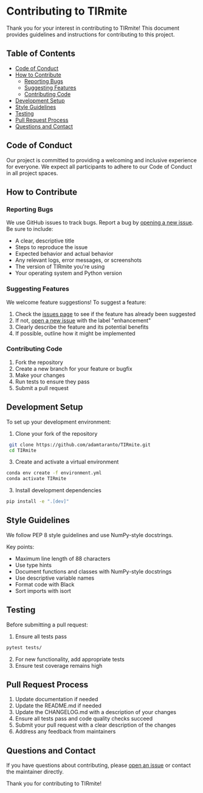# Contributing to TIRmite

Thank you for your interest in contributing to TIRmite! This document provides guidelines and instructions for contributing to this project.

## Table of Contents
- [Code of Conduct](#code-of-conduct)
- [How to Contribute](#how-to-contribute)
  - [Reporting Bugs](#reporting-bugs)
  - [Suggesting Features](#suggesting-features)
  - [Contributing Code](#contributing-code)
- [Development Setup](#development-setup)
- [Style Guidelines](#style-guidelines)
- [Testing](#testing)
- [Pull Request Process](#pull-request-process)
- [Questions and Contact](#questions-and-contact)

## Code of Conduct

Our project is committed to providing a welcoming and inclusive experience for everyone. We expect all participants to adhere to our Code of Conduct in all project spaces.

## How to Contribute

### Reporting Bugs

We use GitHub issues to track bugs. Report a bug by [opening a new issue](https://github.com/Adamtaranto/TIRmite/issues/new). Be sure to include:

- A clear, descriptive title
- Steps to reproduce the issue
- Expected behavior and actual behavior
- Any relevant logs, error messages, or screenshots
- The version of TIRmite you're using
- Your operating system and Python version

### Suggesting Features

We welcome feature suggestions! To suggest a feature:

1. Check the [issues page](https://github.com/Adamtaranto/TIRmite/issues) to see if the feature has already been suggested
2. If not, [open a new issue](https://github.com/Adamtaranto/TIRmite/issues/new) with the label "enhancement"
3. Clearly describe the feature and its potential benefits
4. If possible, outline how it might be implemented

### Contributing Code

1. Fork the repository
2. Create a new branch for your feature or bugfix
3. Make your changes
4. Run tests to ensure they pass
5. Submit a pull request

## Development Setup

To set up your development environment:

1. Clone your fork of the repository

  ```bash
   git clone https://github.com/adamtaranto/TIRmite.git
   cd TIRmite
  ```

3. Create and activate a virtual environment

  ```bash
  conda env create -f environment.yml
  conda activate TIRmite
  ```

3. Install development dependencies

  ```bash
  pip install -e ".[dev]"
  ```

## Style Guidelines

We follow PEP 8 style guidelines and use NumPy-style docstrings.

Key points:

- Maximum line length of 88 characters
- Use type hints
- Document functions and classes with NumPy-style docstrings
- Use descriptive variable names
- Format code with Black
- Sort imports with isort

## Testing

Before submitting a pull request:

1. Ensure all tests pass

```bash
pytest tests/
```

2. For new functionality, add appropriate tests
3. Ensure test coverage remains high

## Pull Request Process

1. Update documentation if needed
2. Update the README.md if needed
3. Update the CHANGELOG.md with a description of your changes
4. Ensure all tests pass and code quality checks succeed
5. Submit your pull request with a clear description of the changes
6. Address any feedback from maintainers

## Questions and Contact

If you have questions about contributing, please [open an issue](https://github.com/Adamtaranto/TIRmite/issues) or contact the maintainer directly.

Thank you for contributing to TIRmite!
